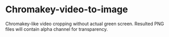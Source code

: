 # Chromakey-video-to-image
Chromakey-like video cropping without actual green screen. Resulted PNG files will contain alpha channel for transparency.
